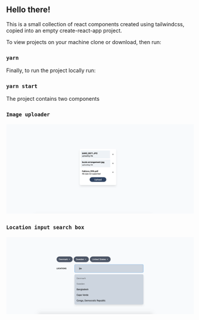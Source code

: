 ## Hello there!

This is a small collection of react components created using tailwindcss, copied into an empty create-react-app project.

To view projects on your machine clone or download, then run:

### `yarn`

Finally, to run the project locally run:

### `yarn start`

The project contains two components

### `Image uploader`

![image uploader](img/uploader.png?raw=true "Image uploader")

### `Location input search box`

![Location input](img/locationinput.png?raw=true "Location input")
